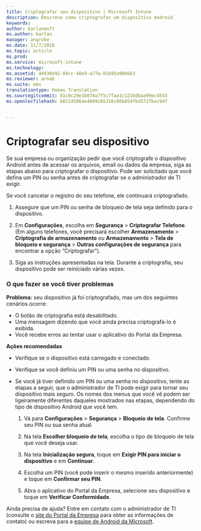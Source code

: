 ```yaml
---
title: Criptografar seu dispositivo | Microsoft Intune
description: Descreve como criptografar um dispositivo Android
keywords: 
author: barlanmsft
ms.author: barlan
manager: angrobe
ms.date: 11/7/2016
ms.topic: article
ms.prod: 
ms.service: microsoft-intune
ms.technology: 
ms.assetid: d4430e92-04cc-48e9-a77a-81b95a90b6b3
ms.reviewer: arnab
ms.suite: ems
translationtype: Human Translation
ms.sourcegitcommit: 81c0c29e1b874a7f5c7faa1c1216dbaa99ec4543
ms.openlocfilehash: b8214506ae4609cb5316c66b854fbd572fbac94f


---
```



# <a name="encrypt-your-device"></a>Criptografar seu dispositivo

Se sua empresa ou organização pedir que você criptografe o dispositivo Android antes de acessar os arquivos, email ou dados da empresa, siga as etapas abaixo para criptografar o dispositivo. Pode ser solicitado que você defina um PIN ou senha antes de criptografar se o administrador de TI exigir.

Se você cancelar o registro do seu telefone, ele continuará criptografado.

1.  Assegure que um PIN ou senha de bloqueio de tela seja definido para o dispositivo.

2.  Em **Configurações**, escolha em **Segurança** &gt; **Criptografar Telefone**.
    (Em alguns telefones, você precisará escolher **Armazenamento** &gt; **Criptografia de armazenamento** ou **Armazenamento** &gt; **Tela de bloqueio e segurança** &gt; **Outras configurações de segurança** para encontrar a opção “Criptografar”).

3.  Siga as instruções apresentadas na tela. Durante a criptografia, seu dispositivo pode ser reiniciado várias vezes.

### <a name="what-to-do-if-you-have-issues"></a>O que fazer se você tiver problemas
**Problema**: seu dispositivo já foi criptografado, mas um dos seguintes cenários ocorre:

- O botão de criptografia está desabilitado.
- Uma mensagem dizendo que você ainda precisa criptografá-lo é exibida.
- Você recebe erros ao tentar usar o aplicativo do Portal da Empresa.

**Ações recomendadas**

- Verifique se o dispositivo está carregado e conectado.
- Verifique se você definiu um PIN ou uma senha no dispositivo.
- Se você já tiver definido um PIN ou uma senha no dispositivo, tente as etapas a seguir, que o administrador de TI pode exigir para tornar seu dispositivo mais seguro. Os nomes dos menus que você vê podem ser ligeiramente diferentes daqueles mostrados nas etapas, dependendo do tipo de dispositivo Android que você tem.

    1. Vá para **Configurações** > **Segurança** > **Bloqueio de tela**. Confirme seu PIN ou sua senha atual.

    2. Na tela **Escolher bloqueio de tela**, escolha o tipo de bloqueio de tela que você deseja usar.

    3. Na tela **Inicialização segura**, toque em **Exigir PIN para iniciar o dispositivo** e em **Continuar**.

    4. Escolha um PIN (você pode inserir o mesmo inserido anteriormente) e toque em **Confirmar seu PIN**.

    5. Abra o aplicativo do Portal da Empresa, selecione seu dispositivo e toque em **Verificar Conformidade**.

Ainda precisa de ajuda? Entre em contato com o administrador de TI (consulte o [site do Portal da Empresa](http://portal.manage.microsoft.com) para obter as informações de contato) ou escreva para a [equipe de Android da Microsoft](mailto:wintunedroidfbk@microsoft.com).



<!--HONumber=Nov16_HO2-->


